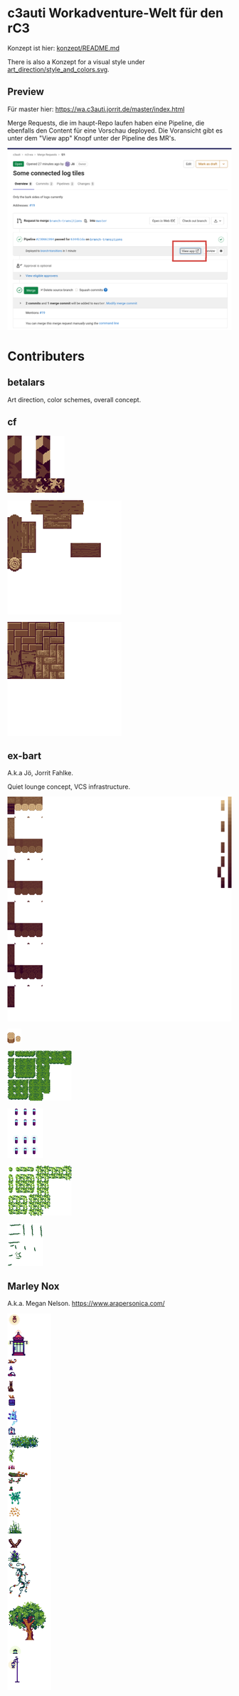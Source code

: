# c3auti Workadventure-Welt für den rC3

Konzept ist hier: [konzept/README.md](konzept/README.md)

There is also a Konzept for a visual style under
[art_direction/style_and_colors.svg](art_direction/style_and_colors.svg).

## Preview

Für master hier: https://wa.c3auti.jorrit.de/master/index.html

Merge Requests, die im haupt-Repo laufen haben eine Pipeline, die ebenfalls
den Content für eine Vorschau deployed.  Die Voransicht gibt es unter dem
"View app" Knopf unter der Pipeline des MR's.

![](view_app.png)

# Contributers

## betalars

Art direction, color schemes, overall concept.

## cf

[![](tilesets/c3auti/escher-32x32s.png)](tilesets/c3auti/escher.kra)

[![](tilesets/c3auti/wood-bridge-32x32s.png)](tilesets/c3auti/wood-bridge.kra)

[![](tilesets/c3auti/wood-floor-32x32s.png)](tilesets/c3auti/wood-floor.kra)

## ex-bart

A.k.a Jö, Jorrit Fahlke.

Quiet lounge concept, VCS infrastructure.

![](tilesets/c3auti/branches.png)

![](tilesets/c3auti/furniture-logs.png)

![](tilesets/c3auti/grass.png)

![](tilesets/c3auti/lanterns.png)

![](tilesets/c3auti/leaves.png)

![](tilesets/c3auti/moss-cracks.png)

## Marley Nox

A.k.a. Megan Nelson. https://www.arapersonica.com/

![](tilesets/c3auti/nox.png)
